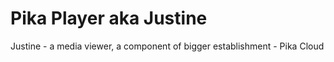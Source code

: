 # Pika Player aka Justine
Justine - a media viewer, a component of bigger establishment - Pika Cloud
